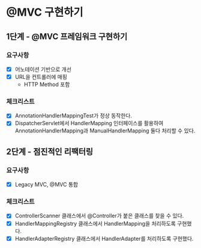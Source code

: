 # @MVC 구현하기

## 1단계 - @MVC 프레임워크 구현하기

### 요구사항

- [x] 어노테이션 기반으로 개선
- [x] URL을 컨트롤러에 매핑
    - HTTP Method 포함

### 체크리스트

- [x] AnnotationHandlerMappingTest가 정상 동작한다.
- [x] DispatcherServlet에서 HandlerMapping 인터페이스를 활용하여 AnnotationHandlerMapping과 ManualHandlerMapping 둘다 처리할 수 있다.

## 2단계 - 점진적인 리팩터링

### 요구사항
- [x] Legacy MVC, @MVC 통합

### 체크리스트
- [x] ControllerScanner 클래스에서 @Controller가 붙은 클래스를 찾을 수 있다.
- [x] HandlerMappingRegistry 클래스에서 HandlerMapping을 처리하도록 구현했다.
- [x] HandlerAdapterRegistry 클래스에서 HandlerAdapter를 처리하도록 구현했다.
